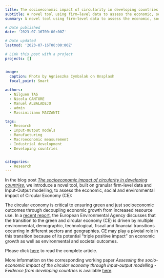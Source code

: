 ```yaml
---
title: The socioeconomic impact of circularity in developing countries
subtitle: A novel tool using firm–level data to assess the economic, social and environmental impact of circularity.
summary: A novel tool using firm–level data to assess the economic, social and environmental impact of circularity.

# Date published
date: '2023-07-16T00:00:00Z'

# Date updated
lastmod: '2023-07-16T00:00:00Z'

# Link this post with a project
projects: []


image:
  caption: Photo by Agnieszka Cymbalak on Unsplash
  focal_point: Smart
  
authors:
  - Nilguen TAS
  - Nicola CANTORE
  - Manuel ALBALADEJO
  - admin
  - Massimiliano MAZZANTI

tags:
  - Research
  - Input-Output models
  - Manufacturing
  - Macroeconomic measurement
  - Industrial development
  - Developing countries


categories:
  - Research
---
```



In the blog post [*The socioeconomic impact of circularity in developing countries*](https://iap.unido.org/articles/socioeconomic-impact-circularity-developing-countries), we introduce a novel tool, built on granular firm-level data and Input-Output modelling, to assess the economic, social and environmental impact of Circular Economy (CE):

The circular economy is critical to ensuring green and just socioeconomic outcomes through decoupling economic growth from increased resource use. In a [recent report](https://www.eea.europa.eu/publications/sustainability-transition-in-europe), the European Environmental Agency discusses that the transition to the green and circular economy (CE) is driven by multiple environmental, demographic, technological, fiscal and financial transitions occurring in different sectors and geographies. CE may play a pivotal role in this transition because of its potential “triple positive impact” on economic growth as well as environmental and societal outcomes.

Please click [here](https://iap.unido.org/articles/socioeconomic-impact-circularity-developing-countries) to read the complete article.

More information on the corresponding working paper *Assessing the socio-economic impact of the circular economy through input-output modelling - Evidence from developing countries* is available [here](/working-papers/nice).